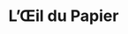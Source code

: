 ---
layout: artisan
title: L’Œil du Papier
description: L’Œil du Papier donne vie au papier népalais en sculptant des végétaux à travers des kits et des ateliers créatifs. Autrefois dédié à l’imprimé et à la lecture, il transforme désormais le papier en fleurs délicates, guidant chacun dans l’art du pliage et du collage. Inspiré par la nature normande, les jardins du quotidien et les souvenirs parisiens, il mêle couleurs, motifs et matières simples pour révéler la puissance créative des mains.
profileImage: 
socialLinks:
  - url: https://loeildupapier.com/
    icon: tabler:world
  - url: https://www.instagram.com/loeildupapier/
    icon: tabler:brand-instagram
gallery:
  - /images/artisans/OeilDuPapier/image1.webp
  - /images/artisans/OeilDuPapier/image2.webp
  - /images/artisans/OeilDuPapier/image3.webp
  - /images/artisans/OeilDuPapier/image4.webp
  - /images/artisans/OeilDuPapier/image5.webp
  - /images/artisans/OeilDuPapier/image6.webp
categories:
  - décoration d'intérieur
---